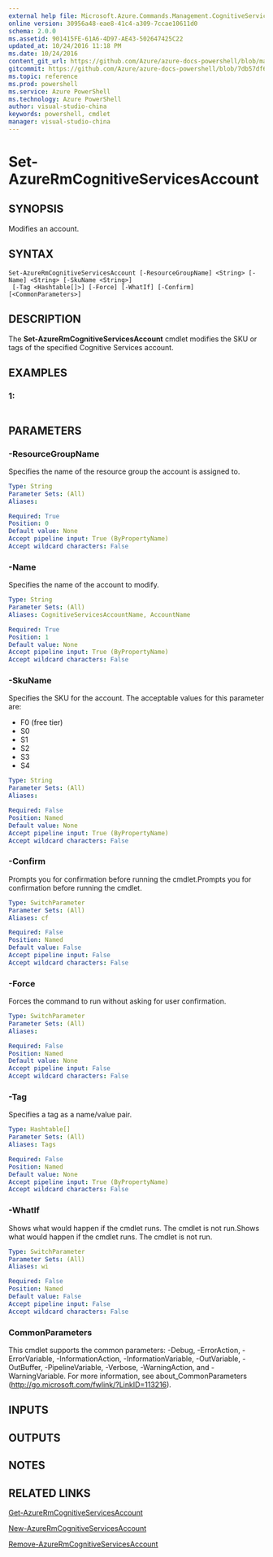 ```yaml
---
external help file: Microsoft.Azure.Commands.Management.CognitiveServices.dll-Help.xml
online version: 30956a48-eae8-41c4-a309-7ccae10611d0
schema: 2.0.0
ms.assetid: 901415FE-61A6-4D97-AE43-502647425C22
updated_at: 10/24/2016 11:18 PM
ms.date: 10/24/2016
content_git_url: https://github.com/Azure/azure-docs-powershell/blob/master/azureps-cmdlets-docs/ResourceManager/AzureRM.CognitiveServices/v0.4.0/Set-AzureRmCognitiveServicesAccount.md
gitcommit: https://github.com/Azure/azure-docs-powershell/blob/7db57df6b5e709a7c001e6de362a1240d7583ae8/azureps-cmdlets-docs/ResourceManager/AzureRM.CognitiveServices/v0.4.0/Set-AzureRmCognitiveServicesAccount.md
ms.topic: reference
ms.prod: powershell
ms.service: Azure PowerShell
ms.technology: Azure PowerShell
author: visual-studio-china
keywords: powershell, cmdlet
manager: visual-studio-china
---
```


# Set-AzureRmCognitiveServicesAccount

## SYNOPSIS
Modifies an account.

## SYNTAX

```
Set-AzureRmCognitiveServicesAccount [-ResourceGroupName] <String> [-Name] <String> [-SkuName <String>]
 [-Tag <Hashtable[]>] [-Force] [-WhatIf] [-Confirm] [<CommonParameters>]
```

## DESCRIPTION
The **Set-AzureRmCognitiveServicesAccount** cmdlet modifies the SKU or tags of the specified Cognitive Services account.

## EXAMPLES

### 1:
```

```

## PARAMETERS

### -ResourceGroupName
Specifies the name of the resource group the account is assigned to.

```yaml
Type: String
Parameter Sets: (All)
Aliases: 

Required: True
Position: 0
Default value: None
Accept pipeline input: True (ByPropertyName)
Accept wildcard characters: False
```

### -Name
Specifies the name of the account to modify.

```yaml
Type: String
Parameter Sets: (All)
Aliases: CognitiveServicesAccountName, AccountName

Required: True
Position: 1
Default value: None
Accept pipeline input: True (ByPropertyName)
Accept wildcard characters: False
```

### -SkuName
Specifies the SKU for the account.
The acceptable values for this parameter are:

- F0 (free tier)
- S0
- S1
- S2
- S3
- S4

```yaml
Type: String
Parameter Sets: (All)
Aliases: 

Required: False
Position: Named
Default value: None
Accept pipeline input: True (ByPropertyName)
Accept wildcard characters: False
```

### -Confirm
Prompts you for confirmation before running the cmdlet.Prompts you for confirmation before running the cmdlet.

```yaml
Type: SwitchParameter
Parameter Sets: (All)
Aliases: cf

Required: False
Position: Named
Default value: False
Accept pipeline input: False
Accept wildcard characters: False
```

### -Force
Forces the command to run without asking for user confirmation.

```yaml
Type: SwitchParameter
Parameter Sets: (All)
Aliases: 

Required: False
Position: Named
Default value: None
Accept pipeline input: False
Accept wildcard characters: False
```

### -Tag
Specifies a tag as a name/value pair.

```yaml
Type: Hashtable[]
Parameter Sets: (All)
Aliases: Tags

Required: False
Position: Named
Default value: None
Accept pipeline input: True (ByPropertyName)
Accept wildcard characters: False
```

### -WhatIf
Shows what would happen if the cmdlet runs.
The cmdlet is not run.Shows what would happen if the cmdlet runs.
The cmdlet is not run.

```yaml
Type: SwitchParameter
Parameter Sets: (All)
Aliases: wi

Required: False
Position: Named
Default value: False
Accept pipeline input: False
Accept wildcard characters: False
```

### CommonParameters
This cmdlet supports the common parameters: -Debug, -ErrorAction, -ErrorVariable, -InformationAction, -InformationVariable, -OutVariable, -OutBuffer, -PipelineVariable, -Verbose, -WarningAction, and -WarningVariable. For more information, see about_CommonParameters (http://go.microsoft.com/fwlink/?LinkID=113216).

## INPUTS

## OUTPUTS

## NOTES

## RELATED LINKS

[Get-AzureRmCognitiveServicesAccount](.\Get-AzureRmCognitiveServicesAccount.md)

[New-AzureRmCognitiveServicesAccount](.\New-AzureRmCognitiveServicesAccount.md)

[Remove-AzureRmCognitiveServicesAccount](.\Remove-AzureRmCognitiveServicesAccount.md)


